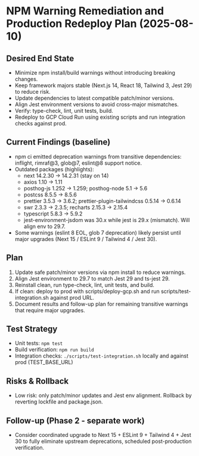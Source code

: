 # NPM Warning Remediation and Production Redeploy Plan (2025-08-10)

## Desired End State
- Minimize npm install/build warnings without introducing breaking changes.
- Keep framework majors stable (Next.js 14, React 18, Tailwind 3, Jest 29) to reduce risk.
- Update dependencies to latest compatible patch/minor versions.
- Align Jest environment versions to avoid cross-major mismatches.
- Verify: type-check, lint, unit tests, build.
- Redeploy to GCP Cloud Run using existing scripts and run integration checks against prod.

## Current Findings (baseline)
- npm ci emitted deprecation warnings from transitive dependencies: inflight, rimraf@3, glob@7, eslint@8 support notice.
- Outdated packages (highlights):
  - next 14.2.30 -> 14.2.31 (stay on 14)
  - axios 1.10 -> 1.11
  - posthog-js 1.252 -> 1.259; posthog-node 5.1 -> 5.6
  - postcss 8.5.5 -> 8.5.6
  - prettier 3.5.3 -> 3.6.2; prettier-plugin-tailwindcss 0.5.14 -> 0.6.14
  - swr 2.3.3 -> 2.3.5; recharts 2.15.3 -> 2.15.4
  - typescript 5.8.3 -> 5.9.2
  - jest-environment-jsdom was 30.x while jest is 29.x (mismatch). Will align env to 29.7.
- Some warnings (eslint 8 EOL, glob 7 deprecation) likely persist until major upgrades (Next 15 / ESLint 9 / Tailwind 4 / Jest 30).

## Plan
1) Update safe patch/minor versions via npm install to reduce warnings.
2) Align Jest environment to 29.7 to match Jest 29 and ts-jest 29.
3) Reinstall clean, run type-check, lint, unit tests, and build.
4) If clean: deploy to prod with scripts/deploy-gcp.sh and run scripts/test-integration.sh against prod URL.
5) Document results and follow-up plan for remaining transitive warnings that require major upgrades.

## Test Strategy
- Unit tests: `npm test`
- Build verification: `npm run build`
- Integration checks: `./scripts/test-integration.sh` locally and against prod (TEST_BASE_URL)

## Risks & Rollback
- Low risk: only patch/minor updates and Jest env alignment. Rollback by reverting lockfile and package.json.

## Follow-up (Phase 2 - separate work)
- Consider coordinated upgrade to Next 15 + ESLint 9 + Tailwind 4 + Jest 30 to fully eliminate upstream deprecations, scheduled post-production verification.

